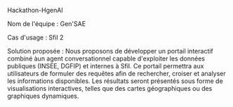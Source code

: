 








Hackathon-HgenAI

Nom de l'équipe : Gen'SAE 

Cas d'usage : Sfil 2

Solution proposée : Nous proposons de développer un portail interactif combiné àun agent conversationnel capable d'exploiter les données publiques (INSEE, DGFIP) et internes à Sfil. Ce portail permettra aux utilisateurs de formuler des requêtes afin de rechercher, croiser et analyser les informations disponibles. Les résultats seront présentés sous forme de visualisations interactives, telles que des cartes géographiques ou des graphiques dynamiques.
